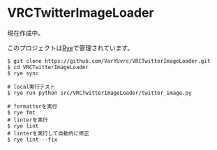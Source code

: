 # VRCTwitterImageLoader

現在作成中。

このプロジェクトは[Rye](https://rye-up.com/)で管理されています。

```shell
$ git clone https://github.com/VarYUvrc/VRCTwitterImageLoader.git
$ cd VRCTwitterImageLoader
$ rye sync

# local実行テスト
$ rye run python src/VRCTwitterImageLoader/twitter_image.py
```

```shell
# formatterを実行
$ rye fmt
# linterを実行
$ rye lint
# linterを実行して自動的に修正
$ rye lint --fix
```